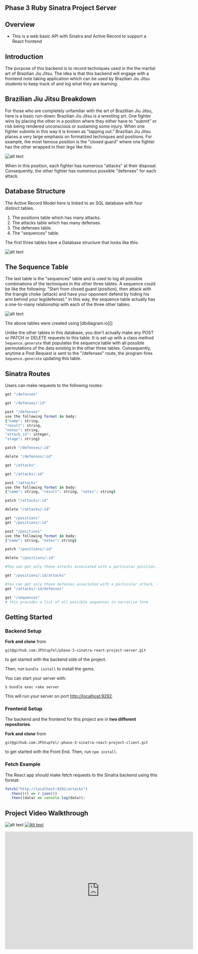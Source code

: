 ## Phase 3 Ruby Sinatra Project Server

## Overview

- This is a web basic API with Sinatra and Active Record to support a React frontend

## Introduction

The purpose of this backend is to record techniques used in the the martial art of Brazilian Jiu Jitsu. The idea is that this backend will engage with a frontend note taking application which can be used by Brazilian Jiu Jitsu students to keep track of and log what they are learning.

## Brazilian Jiu Jitsu Breakdown

For those who are completely unfamiliar with the art of Brazlilian Jiu Jitsu, here is a basic run-down: Brazilian Jiu Jitsu is a wrestling art. One fighter wins by placing the other in a position where they either have to "submit" or risk being rendered unconscious or sustaining some injury. When one fighter submits in this way it is known as "tapping out." Brazilian Jiu Jitsu places a very large emphasis on formalized techniques and positions. For example, the most famous position is the "closed guard" where one fighter has the other wrapped in their legs like this:

![alt text](https://encrypted-tbn0.gstatic.com/images?q=tbn:ANd9GcTyl7jpfpE8yxsir-dnbYLPHDYUq8dCNgpxQw&usqp=CAU)

When in this position, each fighter has numerous "attacks" at their disposal. Consequently, the other fighter has numerous possible "defenses" for each attack.

## Database Structure

The Active Record Model here is linked to an SQL database with four distinct tables.

1. The positions table which has many attacks.
2. The attacks table which has many defenses.
3. The defenses table.
4. The "sequences" table.

The first three tables have a Database structure that looks like this:

![alt text](./Images/Screen_Shot.png)

## The Sequence Table

The last table is the "sequences" table and is used to log all possible combinations of the techniques in the other three tables. A sequence could be like the following: "Start from closed guard (position), then attack with the triangle choke (attack) and have your opponent defend by hiding his arm behind your leg(defense)." In this way, the sequence table actually has a one-to-many relationship with each of the three other tables:

![alt text](./Images/ScreenShotFullSchema.png)

The above tables were created using [dbdiagram.io][]

Unlike the other tables in this database, you don't actually make any POST or PATCH or DELETE requests to this table. It is set up with a class method `Sequence.generate` that populates the sequence table with all possible permutations of the data existing in the other three tables. Consequently, anytime a Post Request is sent to the "/defenses" route, the program fires `Sequence.generate` updating this table.

## Sinatra Routes

Users can make requests to the following routes:

```ruby
get "/defenses"

get "/defenses/:id"

post "/defenses"
use the following format in body:
{"name": string,
"result": string,
"notes": string,
"attack_id": integer,
"stage": string}

patch "/defenses/:id"

delete "/defenses/:id"

get "/attacks"

get "/attacks/:id"

post "/attacks"
use the following format in body:
{"name": string, "result": string, "notes": string}

patch "/attacks/:id"

delete "/attacks/:id"

get "/positions"
get "/positions/:id"

post "/positions"
use the following format in body:
{"name": string, "notes": string}

patch "/positions/:id"

delete "/positions/:id"

#You can get only those attacks associated with a particular position, thus reducing client burden

get "/positions/:id/attacks"

#You can get only those defenses associated with a particular attack, thus reducing client burden
get "/attacks/:id/defenses"

get "/sequences"
# this provides a list of all possible sequences in narrative form
```

## Getting Started

### Backend Setup

**Fork and clone** from

```
git@github.com:JPStupfel/phase-3-sinatra-react-project-server.git

```

to get started with the backend side of the project.

Then, run `bundle install` to install the gems.

You can start your server with:

```console
$ bundle exec rake server
```

This will run your server on port
[http://localhost:9292](http://localhost:9292).

### Frontend Setup

The backend and the frontend for this project are in **two different repositories**.

**Fork and clone** from

```
git@github.com:JPStupfel/-phase-3-sinatra-react-project-client.git
```

to get started with the Front End. Then, run
`npm install`.

### Fetch Example

The React app should make fetch requests to the Sinatra backend using this format:

```js
fetch("http://localhost:9292/attacks")
  .then((r) => r.json())
  .then((data) => console.log(data));
```

## Project Video Walkthrough

![alt text](https://youtu.be/IPb1ElsbqDs)
[![Alt text](https://img.youtube.com/vi/VID/0.jpg)](https://youtu.be/IPb1ElsbqDs)

<iframe width="621" height="388" src="https://www.youtube.com/embed/IPb1ElsbqDs" title="BJJ Note Taking DataBase" frameborder="0" allow="accelerometer; autoplay; clipboard-write; encrypted-media; gyroscope; picture-in-picture" allowfullscreen></iframe>
